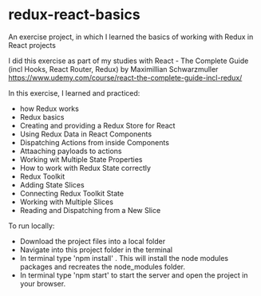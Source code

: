 # redux-react-basics
An exercise project, in which I learned the basics of working with Redux in React projects

I did this exercise as part of my studies with React - The Complete Guide (incl Hooks, React Router, Redux) by Maximillian Schwarzmuller
https://www.udemy.com/course/react-the-complete-guide-incl-redux/

In this exercise, I learned and practiced: 
- how Redux works
- Redux basics
- Creating and providing a Redux Store for React
- Using Redux Data in React Components
- Dispatching Actions from inside Components
- Attaaching payloads to actions
- Working wit Multiple State Properties
- How to work with Redux State correctly
- Redux Toolkit
- Adding State Slices
- Connecting Redux Toolkit State
- Working with Multiple Slices
- Reading and Dispatching from a New Slice

To run locally: 
- Download the project files into a local folder 
- Navigate into this project folder in the terminal 
- In terminal type 'npm install' . This will install the node modules packages and recreates the node_modules folder. 
- In terminal type 'npm start' to start the server and open the project in your browser.


